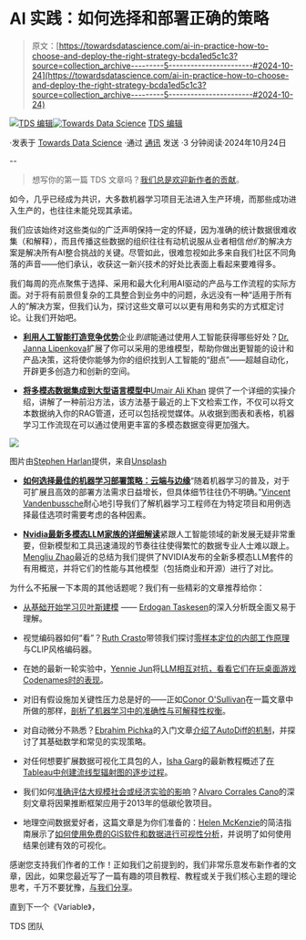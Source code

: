 # AI 实践：如何选择和部署正确的策略

> 原文：[https://towardsdatascience.com/ai-in-practice-how-to-choose-and-deploy-the-right-strategy-bcda1ed5c1c3?source=collection_archive---------5-----------------------#2024-10-24](https://towardsdatascience.com/ai-in-practice-how-to-choose-and-deploy-the-right-strategy-bcda1ed5c1c3?source=collection_archive---------5-----------------------#2024-10-24)

[](https://towardsdatascience.medium.com/?source=post_page---byline--bcda1ed5c1c3--------------------------------)[![TDS 编辑](../Images/4b2d1beaf4f6dcf024ffa6535de3b794.png)](https://towardsdatascience.medium.com/?source=post_page---byline--bcda1ed5c1c3--------------------------------)[](https://towardsdatascience.com/?source=post_page---byline--bcda1ed5c1c3--------------------------------)[![Towards Data Science](../Images/a6ff2676ffcc0c7aad8aaf1d79379785.png)](https://towardsdatascience.com/?source=post_page---byline--bcda1ed5c1c3--------------------------------) [TDS 编辑](https://towardsdatascience.medium.com/?source=post_page---byline--bcda1ed5c1c3--------------------------------)

·发表于 [Towards Data Science](https://towardsdatascience.com/?source=post_page---byline--bcda1ed5c1c3--------------------------------) ·通过 [通讯]( /newsletter?source=post_page---byline--bcda1ed5c1c3--------------------------------) 发送 ·3 分钟阅读·2024年10月24日

--

> 想写你的第一篇 TDS 文章吗？[我们总是欢迎新作者的贡献](http://bit.ly/write-for-tds)。

如今，几乎已经成为共识，大多数机器学习项目无法进入生产环境，而那些成功进入生产的，也往往未能兑现其承诺。

我们应该始终对这些类似的广泛声明保持一定的怀疑，因为准确的统计数据很难收集（和解释），而且传播这些数据的组织往往有动机说服从业者相信*他们*的解决方案是解决所有AI整合挑战的关键。尽管如此，很难忽视如此多来自我们社区不同角落的声音——他们承认，收获这一新兴技术的好处比表面上看起来要难得多。

我们每周的亮点聚焦于选择、采用和最大化利用AI驱动的产品与工作流程的实际方面。对于将有前景但复杂的工具整合到业务中的问题，永远没有一种“适用于所有人的”解决方案，但我们认为，探讨这些文章可以以更有用和务实的方式框定讨论。让我们开始吧。

+   [**利用人工智能打造竞争优势**](/carving-out-your-competitive-advantage-with-ai-a4babb931076)企业*到底*能通过使用人工智能获得哪些好处？[Dr. Janna Lipenkova](https://medium.com/u/f215f8e427a2?source=post_page---user_mention--bcda1ed5c1c3--------------------------------)扩展了你可以采用的思维模型，帮助你做出更智能的设计和产品决策，这将使你能够为你的组织找到人工智能的“甜点”——超越自动化，开辟更多创造力和创新的空间。

+   [**将多模态数据集成到大型语言模型中**](/integrating-multimodal-data-into-a-large-language-model-d1965b8ab00c)[Umair Ali Khan](https://medium.com/u/5ab614522a5a?source=post_page---user_mention--bcda1ed5c1c3--------------------------------) 提供了一个详细的实操介绍，讲解了一种前沿方法，该方法基于最近的上下文检索工作，不仅可以将文本数据纳入你的RAG管道，还可以包括视觉媒体。从收据到图表和表格，机器学习工作流现在可以通过使用更丰富的多模态数据变得更加强大。

![](../Images/b01a71e310dd158ef81742a00e8a48ad.png)

图片由[Stephen Harlan](https://unsplash.com/@gogostevie?utm_source=medium&utm_medium=referral)提供，来自[Unsplash](https://unsplash.com/?utm_source=medium&utm_medium=referral)

+   [**如何选择最佳的机器学习部署策略：云端与边缘**](/how-to-choose-the-best-ml-deployment-strategy-cloud-vs-edge-7b62d9db9b20)“随着机器学习的普及，对于可扩展且高效的部署方法需求日益增长，但具体细节往往仍不明确。”[Vincent Vandenbussche](https://medium.com/u/6c53f1364ba9?source=post_page---user_mention--bcda1ed5c1c3--------------------------------)耐心地引导我们了解机器学习工程师在为特定项目和用例选择最佳选项时需要考虑的各种因素。

+   [**Nvidia最新多模态LLM家族的详细解读**](/a-walkthrough-of-nvidias-latest-multi-modal-llm-family-fdc067b59596)紧跟人工智能领域的新发展无疑非常重要，但新模型和工具迅速涌现的节奏往往使得繁忙的数据专业人士难以跟上。[Mengliu Zhao](https://medium.com/u/6db175d93233?source=post_page---user_mention--bcda1ed5c1c3--------------------------------)最近的总结为我们提供了NVIDIA发布的全新多模态LLM套件的有用概览，并将它们的性能与其他模型（包括商业和开源）进行了对比。

为什么不拓展一下本周的其他话题呢？我们有一些精彩的文章推荐给你：

+   [从基础开始学习贝叶斯建模](/an-extensive-starters-guide-for-causal-discovery-using-bayesian-modeling-cfd40839a308) —— [Erdogan Taskesen](https://medium.com/u/4e636e2ef813?source=post_page---user_mention--bcda1ed5c1c3--------------------------------)的深入分析既全面又易于理解。

+   视觉编码器如何“看”？[Ruth Crasto](https://medium.com/u/f11d5eb7e93d?source=post_page---user_mention--bcda1ed5c1c3--------------------------------)带领我们探讨[零样本定位的内部工作原理](/zero-shot-localization-with-clip-style-encoders-2ac3cea172a8)与CLIP风格编码器。

+   在她的最新一轮实验中，[Yennie Jun](https://medium.com/u/12ca1ab81192?source=post_page---user_mention--bcda1ed5c1c3--------------------------------)将[LLM相互对抗，看看它们在玩桌面游戏Codenames时的表现](/llm-vs-llm-codenames-tournament-f8170dd1c8fb)。

+   对旧有假设施加关键性压力总是好的——正如[Conor O'Sullivan](https://medium.com/u/4ae48256fb37?source=post_page---user_mention--bcda1ed5c1c3--------------------------------)在一篇文章中所做的那样，[剖析了机器学习中的准确性与可解释性权衡](/the-accuracy-vs-interpretability-trade-off-is-a-lie-0bf89c84f5b3)。

+   对自动微分不熟悉？[Ebrahim Pichka](https://medium.com/u/cf08d1e97a71?source=post_page---user_mention--bcda1ed5c1c3--------------------------------)的入门文章[介绍了AutoDiff的机制](/automatic-differentiation-autodiff-a-brief-intro-with-examples-3f3d257ffe3b)，并探讨了其基础数学和常见的实现策略。

+   对任何想要扩展数据可视化工具包的人，[Isha Garg](https://medium.com/u/48cdabd739e9?source=post_page---user_mention--bcda1ed5c1c3--------------------------------)的最新教程概述了[在Tableau中创建流线型辐射图的逐步过程](/all-you-need-to-know-to-build-radial-charts-in-tableau-686efc218c9c)。

+   我们如何[准确评估大规模社会或经济实验的影响](/dont-do-laundry-today-it-will-be-cheaper-tomorrow-84a6baa4e626)？[Alvaro Corrales Cano](https://medium.com/u/639157103f84?source=post_page---user_mention--bcda1ed5c1c3--------------------------------)的深刻文章将因果推断框架应用于2013年的低碳伦敦项目。

+   地理空间数据爱好者，这篇文章是为你们准备的：[Helen McKenzie](https://medium.com/u/1701772dbb74?source=post_page---user_mention--bcda1ed5c1c3--------------------------------)的简洁指南展示了[如何使用免费的GIS软件和数据进行可视性分析](/running-visibility-analysis-in-qgis-d8fbdd8b02c5)，并说明了如何使用结果创建有效的可视化。

感谢您支持我们作者的工作！正如我们之前提到的，我们非常乐意发布新作者的文章，因此，如果您最近写了一篇有趣的项目教程、教程或关于我们核心主题的理论思考，千万不要犹豫，[与我们分享](http://bit.ly/write-for-tds)。

直到下一个《Variable》，

TDS 团队
